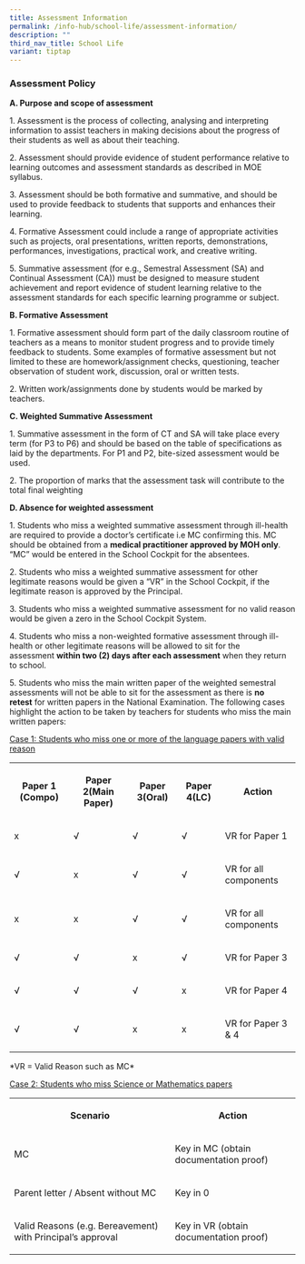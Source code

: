 ```yaml
---
title: Assessment Information
permalink: /info-hub/school-life/assessment-information/
description: ""
third_nav_title: School Life
variant: tiptap
---
```

<h3>Assessment Policy</h3>
<p><strong>A. Purpose and scope of assessment</strong>
</p>
<p>1. Assessment is the process of collecting, analysing and interpreting
information to assist teachers in making decisions about the progress of
their students as well as about their teaching.</p>
<p>2. Assessment should provide evidence of student performance relative
to learning outcomes and assessment standards as described in MOE syllabus.</p>
<p>3. Assessment should be both formative and summative, and should be used
to provide feedback to students that supports and enhances their learning.</p>
<p>4. Formative Assessment could include a range of appropriate activities
such as projects, oral presentations, written reports, demonstrations,
performances, investigations, practical work, and creative writing.</p>
<p>5. Summative assessment (for e.g., Semestral Assessment (SA) and Continual
Assessment (CA)) must be designed to measure student achievement and report
evidence of student learning relative to the assessment standards for each
specific learning programme or subject.</p>
<p><strong>B. Formative Assessment</strong>
</p>
<p>1. Formative assessment should form part of the daily classroom routine
of teachers as a means to monitor student progress and to provide timely
feedback to students. Some examples of formative assessment but not limited
to these are homework/assignment checks, questioning, teacher observation
of student work, discussion, oral or written tests.</p>
<p>2. Written work/assignments done by students would be marked by teachers.</p>
<p><strong>C. Weighted Summative Assessment</strong>
</p>
<p>1. Summative assessment in the form of CT and SA will take place every
term (for P3 to P6) and should be based on the table of specifications
as laid by the departments. For P1 and P2, bite-sized assessment would
be used.</p>
<p>2. The proportion of marks that the assessment task will contribute to
the total final weighting</p>
<p><strong>D. Absence for weighted assessment</strong>
</p>
<p>1. Students who miss a weighted summative assessment through ill-health
are required to provide a doctor’s certificate i.e MC confirming this.
MC should be obtained from a&nbsp;<strong>medical practitioner approved by MOH only</strong>.
“MC” would be entered in the School Cockpit for the absentees.</p>
<p>2. Students who miss a weighted summative assessment for other legitimate
reasons would be given a “VR” in the School Cockpit, if the legitimate
reason is approved by the Principal.</p>
<p>3. Students who miss a weighted summative assessment for no valid reason
would be given a zero in the School Cockpit System.</p>
<p>4. Students who miss a non-weighted formative assessment through ill-health
or other legitimate reasons will be allowed to sit for the assessment&nbsp;<strong>within two (2) days after each assessment</strong>&nbsp;when
they return to school.</p>
<p>5. Students who miss the main written paper of the weighted semestral
assessments will not be able to sit for the assessment as there is&nbsp;<strong>no retest</strong>&nbsp;for
written papers in the National Examination. The following cases highlight
the action to be taken by teachers for students who miss the main written
papers:</p>
<p><u>Case 1: Students who miss one or more of the language papers with valid reason</u>
</p>
<table style="minWidth: 125px">
<colgroup>
<col>
<col>
<col>
<col>
<col>
</colgroup>
<tbody>
<tr>
<th rowspan="1" colspan="1">
<p>Paper 1 (Compo)
<br>
</p>
</th>
<th rowspan="1" colspan="1">
<p>Paper 2(Main Paper)</p>
</th>
<th rowspan="1" colspan="1">
<p>Paper 3(Oral)</p>
</th>
<th rowspan="1" colspan="1">
<p>Paper 4(LC)</p>
</th>
<th rowspan="1" colspan="1">
<p>Action
<br>
</p>
</th>
</tr>
<tr>
<td rowspan="1" colspan="1">
<p>x</p>
</td>
<td rowspan="1" colspan="1">
<p>√
<br>
</p>
</td>
<td rowspan="1" colspan="1">
<p>√
<br>
</p>
</td>
<td rowspan="1" colspan="1">
<p>√
<br>
</p>
</td>
<td rowspan="1" colspan="1">
<p>VR for Paper 1
<br>
</p>
</td>
</tr>
<tr>
<td rowspan="1" colspan="1">
<p>√
<br>
</p>
</td>
<td rowspan="1" colspan="1">
<p>x</p>
</td>
<td rowspan="1" colspan="1">
<p>√
<br>
</p>
</td>
<td rowspan="1" colspan="1">
<p>√
<br>
</p>
</td>
<td rowspan="1" colspan="1">
<p>VR for all components
<br>
</p>
</td>
</tr>
<tr>
<td rowspan="1" colspan="1">
<p>x</p>
</td>
<td rowspan="1" colspan="1">
<p>x</p>
</td>
<td rowspan="1" colspan="1">
<p>√
<br>
</p>
</td>
<td rowspan="1" colspan="1">
<p>√
<br>
</p>
</td>
<td rowspan="1" colspan="1">
<p>VR for all components
<br>
</p>
</td>
</tr>
<tr>
<td rowspan="1" colspan="1">
<p>√
<br>
</p>
</td>
<td rowspan="1" colspan="1">
<p>√
<br>
</p>
</td>
<td rowspan="1" colspan="1">
<p>x</p>
</td>
<td rowspan="1" colspan="1">
<p>√
<br>
</p>
</td>
<td rowspan="1" colspan="1">
<p>VR for Paper 3
<br>
</p>
</td>
</tr>
<tr>
<td rowspan="1" colspan="1">
<p>√
<br>
</p>
</td>
<td rowspan="1" colspan="1">
<p>√
<br>
</p>
</td>
<td rowspan="1" colspan="1">
<p>√
<br>
</p>
</td>
<td rowspan="1" colspan="1">
<p>x</p>
</td>
<td rowspan="1" colspan="1">
<p>VR for Paper 4
<br>
</p>
</td>
</tr>
<tr>
<td rowspan="1" colspan="1">
<p>√
<br>
</p>
</td>
<td rowspan="1" colspan="1">
<p>√
<br>
</p>
</td>
<td rowspan="1" colspan="1">
<p>x</p>
</td>
<td rowspan="1" colspan="1">
<p>x</p>
</td>
<td rowspan="1" colspan="1">
<p>VR for Paper 3 &amp; 4
<br>
</p>
</td>
</tr>
</tbody>
</table>
<p>*VR = Valid Reason such as MC*</p>
<p><u>Case 2: Students who miss Science or Mathematics papers</u>
</p>
<table style="minWidth: 50px">
<colgroup>
<col>
<col>
</colgroup>
<tbody>
<tr>
<th rowspan="1" colspan="1">
<p>Scenario
<br>
</p>
</th>
<th rowspan="1" colspan="1">
<p>Action
<br>
</p>
</th>
</tr>
<tr>
<td rowspan="1" colspan="1">
<p>MC</p>
</td>
<td rowspan="1" colspan="1">
<p>Key in MC (obtain documentation proof)</p>
</td>
</tr>
<tr>
<td rowspan="1" colspan="1">
<p>Parent letter / Absent without MC
<br>
</p>
</td>
<td rowspan="1" colspan="1">
<p>Key in 0
<br>
</p>
</td>
</tr>
<tr>
<td rowspan="1" colspan="1">
<p>Valid Reasons (e.g. Bereavement) with Principal’s approval
<br>
</p>
</td>
<td rowspan="1" colspan="1">
<p>Key in VR (obtain documentation proof)</p>
</td>
</tr>
</tbody>
</table>
<p></p>